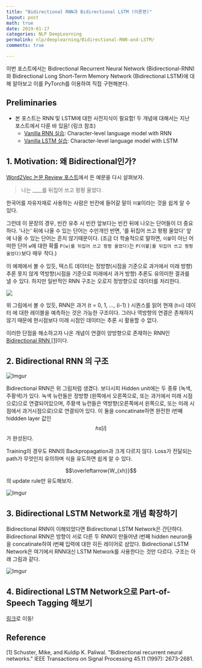 ```yaml
---
title: "Bidirectional RNN과 Bidirectional LSTM (이론편)"
layout: post
math: true
date: 2019-01-17
categories: NLP DeepLearning
permalink: nlp/deeplearning/Bidirectional-RNN-and-LSTM/
comments: true

---
```


이번 포스트에서는 Bidirectional Recurrent Neural Network (Bidirectional-RNN) 와 Bidirectional Long Short-Term Memory Network (Bidirectional LSTM)에 대해 알아보고 이를 PyTorch를 이용하여 직접 구현해본다.

## Preliminaries

- 본 포스트는 RNN 및 LSTM에 대한 사전지식이 필요함! 두 개념에 대해서는  지난 포스트에서 다룬 바 있음! (링크 참조)
    - [Vanilla RNN 실습]({{site.baseurl}}/nlp/deeplearning/Vanilla-RNN-%EC%8B%A4%EC%8A%B5/): Character-level language model with RNN
    - [Vanilla LSTM 실습]({{site.baseurl}}/nlp/deeplearning/Long-Short-Term-Memory-Network/): Character-level language model with LSTM

## 1. Motivation: 왜 Bidirectional인가?

[Word2Vec 논문 Review 포스트]({{site.baseurl}}/nlp/deeplearning/paperreview/Paper-Review-Distributed-Representations-of-Words-and-Phrases-and-their-Compositionality/#)에서 든 예문을 다시 살펴보자.

> 나는 ____를 뒤집어 쓰고 펑펑 울었다.

한국어를 자유자재로 사용하는 사람은 빈칸에 들어갈 말이 `이불`이라는 것을 쉽게 알 수 있다.

그런데 이 문장의 경우, 빈칸 유추 시 빈칸 앞보다는 빈칸 뒤에 나오는 단어들이 더 중요하다. '나는' 뒤에 나올 수 있는 단어는 수만개인 반면, '를 뒤집어 쓰고 펑펑 울었다' 앞에 나올 수 있는 단어는 흔치 않기때문이다. (조금 더 학술적으로 말하면, `이불`이 아닌 어떠한 단어 `w`에 대한 확률 `P(w|를 뒤집어 쓰고 펑펑 울었다)`는 `P(이불|를 뒤집어 쓰고 펑펑 울었다)`보다 매우 작다.)

이 예제에서 볼 수 있듯, 텍스트 데이터는 정방향(시점을 기준으로 과거에서 미래 방향) 추론 못지 않게 역방향(시점을 기준으로 미래에서 과거 방향) 추론도 유의미한 결과를 낼 수 있다. 하지만 일반적인 RNN 구조는 오로지 정방향으로 데이터를 처리한다.

![](https://i.imgur.com/7Eyz4WY.png)

위 그림에서 볼 수 있듯, RNN은 과거 (t = 0, 1, ..., (i-1) ) 시퀀스를 읽어 현재 (t=i) 데이터 에 대한 레이블을 예측하는 것은 가능한 구조이다. 그러나 역방향의 연결은 존재하지 않기 때문에 현시점보다 미래 시점인 데이터는 추론 시 활용할 수 없다.

이러한 단점을 해소하고자 나온 개념이 연결이 양방향으로 존재하는 RNN인 [Bidirectional RNN [1]](https://ieeexplore.ieee.org/abstract/document/650093/)이다.



## 2. Bidirectional RNN 의 구조

![Imgur](https://i.imgur.com/XGpeu82.png)





Bidirectional RNN은 위 그림처럼 생겼다. 보다시피 Hidden unit에는 두 종류 (녹색, 주황색)가 있다. 녹색 뉴런들은 정방향 (왼쪽에서 오른쪽으로, 또는 과거에서 미래 시점으로)으로 연결되어있으며, 주황색 뉴런들은 역방향(오른쪽에서 왼쪽으로, 또는 미래 시점에서 과거시점으로)으로 연결되어 있다. 이 둘을 concatinate하면 완전한 i번째 hiddden layer 값인 $$hs[i]$$가 완성된다.

Training의 경우도 RNN의 Backpropagation과 크게 다르지 않다. Loss가 전달되는 path가 무엇인지 유의하며 식을 유도하면 쉽게 알 수 있다.

$$\overleftarrow{W_{xh}}$$의 update rule만 유도해보자.

![Imgur](https://i.imgur.com/Ekp90q0.png)




## 3. Bidirectional LSTM Network로 개념 확장하기

Bidirectional RNN이 이해되었다면 Bidirectional LSTM Network은 간단하다. Bidirectional RNN은 방향이 서로 다른 두 RNN이 만들어낸 i번째 hidden neuron들을 concatinate하여 i번째 입력에 대한 히든 레이어로 삼았다. Bidirectional LSTM Network은 여기에서 RNN대신 LSTM Network를 사용한다는 것만 다르다. 구조는 아래 그림과 같다.

![Imgur](https://i.imgur.com/fLc4u4w.png)

## 4. Bidirectional LSTM Network으로 Part-of-Speech Tagging 해보기

[링크]({{site.baseurl}}/nlp/deeplearning/Pos-Tagging-with-Bidirectional-LSTM/)로 이동!

## Reference

[1] Schuster, Mike, and Kuldip K. Paliwal. "Bidirectional recurrent neural networks." IEEE Transactions on Signal Processing 45.11 (1997): 2673-2681.
